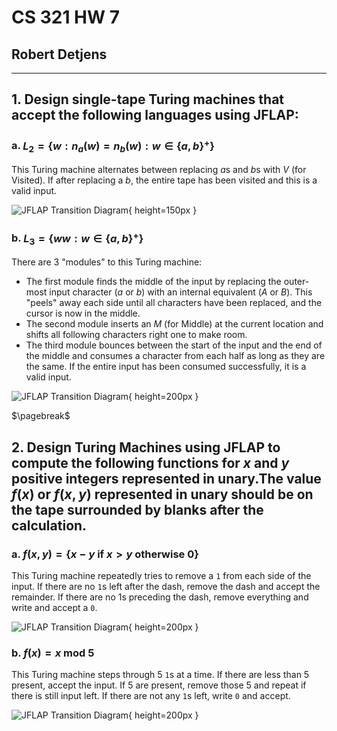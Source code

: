 # CS 321 HW 7

## Robert Detjens

---

## 1. Design single-tape Turing machines that accept the following languages using JFLAP:

### a. $L_2 = \{ w : n_a(w) = n_b(w) : w \in \{ a, b \}^+ \}$

This Turing machine alternates between replacing $a$s and $b$s with $V$ (for Visited). If after replacing a $b$, the entire tape has been visited and this is a valid input.

![JFLAP Transition Diagram](https://i.imgur.com/7hccVIl.png){ height=150px }

### b. $L_3 = \{ ww : w \in \{ a, b \}^+ \}$

There are 3 "modules" to this Turing machine:

- The first module finds the middle of the input by replacing the outer-most input character ($a$ or $b$) with an internal equivalent ($A$ or $B$). This "peels" away each side until all characters have been replaced, and the cursor is now in the middle.
- The second module inserts an $M$ (for Middle) at the current location and shifts all following characters right one to make room.
- The third module bounces between the start of the input and the end of the middle and consumes a character from each half as long as they are the same. If the entire input has been consumed successfully, it is a valid input.

![JFLAP Transition Diagram](https://i.imgur.com/plwzGvr.png){ height=200px }

$\pagebreak$

## 2. Design Turing Machines using JFLAP to compute the following functions for $x$ and $y$ positive integers represented in unary.The value $f(x)$ or $f(x,y)$ represented in unary should be on the tape surrounded by blanks after the calculation.

### a. $f(x,y) = \{ x - y \text{ if } x > y \text{ otherwise } 0 \}$

This Turing machine repeatedly tries to remove a `1` from each side of the input. If there are no `1`s left after the dash, remove the dash and accept the remainder. If there are no 1s preceding the dash, remove everything and write and accept a `0`.

![JFLAP Transition Diagram](https://i.imgur.com/iNQGMPx.png){ height=200px }

### b. $f(x) = x \text{ mod } 5$

This Turing machine steps through 5 `1`s at a time. If there are less than 5 present, accept the input. If 5 are present, remove those 5 and repeat if there is still input left. If there are not any `1`s left, write `0` and accept.

![JFLAP Transition Diagram](https://i.imgur.com/krapzi0.png){ height=200px }
